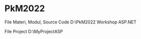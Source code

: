 # PkM2022

File Materi, Modul, Source Code
D:\PkM2022 Workshop ASP.NET

File Project 
D:\MyProjectASP
